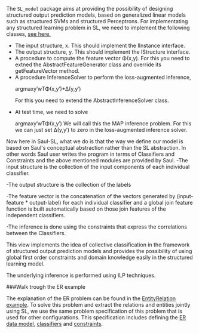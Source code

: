 The `SL_model` package aims at providing the possibility of designing structured output prediction models, based on generalized linear models such as structured SVMs and structured Perceptrons.
For implementating any structured learning problem in SL, we need to implement the following classes, [see here.](http://cogcomp.cs.illinois.edu/software/illinois-sl/)
<ul>
<li>The input structure, x. This should implement the IInstance interface.</li>

<li>The output structure, y. This should implement the IStructure interface.</li>

<li>A procedure to compute the feature vector Φ(x,y). For this you need to extned the AbstractFeatureGenerator class and override its getFeatureVector method.</li>

<li>A procedure InferenceSolver to perform the loss-augmented inference,

argmaxy′wTΦ(x,y′)+Δ(y,y′)

For this you need to extend the AbstractInferenceSolver class.</li>

<li>At test time, we need to solve

argmaxy′wTΦ(x,y′)
We will call this the MAP inference problem. For this we can just set Δ(y,y′) to zero in the loss-augmented inference solver.</li>

</ul>

Now here in Saul-SL, what we do is that the way we define our model is based on Saul's conceptual abstraction rather than the SL abstraction. In other words Saul user writes the program in terms of Classifiers and Constraints and the above mentioned modules are provided by Saul.
-The input structure is the collection of the input components of each individual classifier.

-The output structure is the collection of the labels

-The feature vector is the concatenation of the vectors generated by (input-feature * output-label) for each individual classifier and a global join feature function is built automatically based on those join features of the independent classifiers.

-The inference is done using the constraints that express the correlations between the Classifiers.

This view implements the idea of collective classification in the framework of structured output prediction models and provides the possibility of using global first order constraints and domain knowledge easily in the structured learning model.

The underlying inference is performed using ILP techniques.

###Walk trough the ER example

The explanation of the ER problem can be found in the [EntityRelation example](/saul-examples/src/main/scala/edu/illinois/cs/cogcomp/saulexamples/nlp/EntityRelation/README.md).
To solve this problem and extract the relations and entities jointly using SL, we use the same problem specification of this problem that is used for other configurations. This specification includes defining the
[ER data model](/saul-examples/src/main/scala/edu/illinois/cs/cogcomp/saulexamples/nlp/EntityRelation/EntityRelationDataModel.scala), [classifiers](/saul-examples/src/main/scala/edu/illinois/cs/cogcomp/saulexamples/nlp/EntityRelation/EntityRelationClassifiers.scala) and [constraints](saul-examples/src/main/scala/edu/illinois/cs/cogcomp/saulexamples/nlp/EntityRelation/EntityRelationConstraints.scala).







